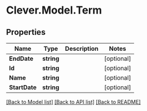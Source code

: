 # Clever.Model.Term
## Properties

Name | Type | Description | Notes
------------ | ------------- | ------------- | -------------
**EndDate** | **string** |  | [optional] 
**Id** | **string** |  | [optional] 
**Name** | **string** |  | [optional] 
**StartDate** | **string** |  | [optional] 

[[Back to Model list]](../README.md#documentation-for-models) [[Back to API list]](../README.md#documentation-for-api-endpoints) [[Back to README]](../README.md)

